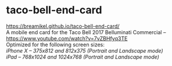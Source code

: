 # taco-bell-end-card
https://breamikel.github.io/taco-bell-end-card/
<br>
A mobile end card for the Taco Bell 2017 Belluminati Commercial – https://www.youtube.com/watch?v=7vZBHfyq3TE
<br>
Optimized for the following screen sizes:
<i><br>
iPhone X – 375x812 and 812x375 (Portrait and Landscape mode)
<br>
iPad – 768x1024 and 1024x768 (Portrait and Landscape mode)
</i>
